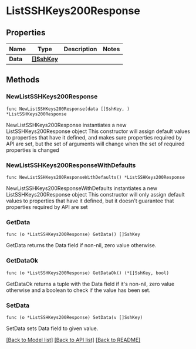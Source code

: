 # ListSSHKeys200Response

## Properties

Name | Type | Description | Notes
------------ | ------------- | ------------- | -------------
**Data** | [**[]SshKey**](SshKey.md) |  | 

## Methods

### NewListSSHKeys200Response

`func NewListSSHKeys200Response(data []SshKey, ) *ListSSHKeys200Response`

NewListSSHKeys200Response instantiates a new ListSSHKeys200Response object
This constructor will assign default values to properties that have it defined,
and makes sure properties required by API are set, but the set of arguments
will change when the set of required properties is changed

### NewListSSHKeys200ResponseWithDefaults

`func NewListSSHKeys200ResponseWithDefaults() *ListSSHKeys200Response`

NewListSSHKeys200ResponseWithDefaults instantiates a new ListSSHKeys200Response object
This constructor will only assign default values to properties that have it defined,
but it doesn't guarantee that properties required by API are set

### GetData

`func (o *ListSSHKeys200Response) GetData() []SshKey`

GetData returns the Data field if non-nil, zero value otherwise.

### GetDataOk

`func (o *ListSSHKeys200Response) GetDataOk() (*[]SshKey, bool)`

GetDataOk returns a tuple with the Data field if it's non-nil, zero value otherwise
and a boolean to check if the value has been set.

### SetData

`func (o *ListSSHKeys200Response) SetData(v []SshKey)`

SetData sets Data field to given value.



[[Back to Model list]](../README.md#documentation-for-models) [[Back to API list]](../README.md#documentation-for-api-endpoints) [[Back to README]](../README.md)


